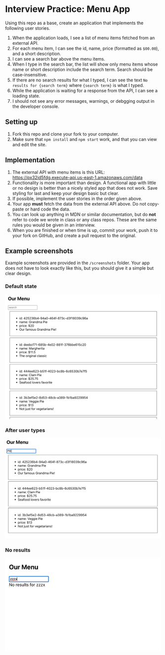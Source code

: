 # Interview Practice: Menu App

Using this repo as a base, create an application that implements the following user stories.

1. When the application loads, I see a list of menu items fetched from an external API.
1. For each menu item, I can see the id, name, price (formatted as `$00.00`), and a short description.
1. I can see a search bar above the menu items.
1. When I type in the search bar, the list will show only menu items whose name or short description include the search term. Search should be case-insensitive.
1. If there are no search results for what I typed, I can see the text `No results for {search term}` where `{search term}` is what I typed.
1. While the application is waiting for a response from the API, I can see a loading state.
1. I should not see any error messages, warnings, or debgging output in the developer console.

## Setting up
1. Fork this repo and clone your fork to your computer.
1. Make sure that `npm install` and `npm start` work, and that you can view and edit the site.

## Implementation
1. The external API with menu items is this URL: https://px32id5fdg.execute-api.us-east-1.amazonaws.com/data
1. Functionality is more important than design. A functional app with little or no design is better than a nicely styled app that does not work. Save styling for last and keep your design basic but clear.
1. If possible, implement the user stories in the order given above.
1. Your app **must** fetch the data from the external API above. Do not copy-paste or hard code the data.
1. You can look up anything in MDN or similar documentation, but do **not** refer to code we wrote in class or any class repos. These are the same rules you would be given in an interview.
1. When you are finished or when time is up, commit your work, push it to your fork on GitHub, and create a pull request to the original.


## Example screenshots
Example screenshots are provided in the `/screenshots` folder. Your app does not have to look exactly like this, but you should give it a simple but clear design.

### Default state
![Default state](./screenshots/search-1.png)

### After user types
![Example of search implementation](./screenshots/search-2.png)

### No results
![Example of search with no results](./screenshots/search-3.png)